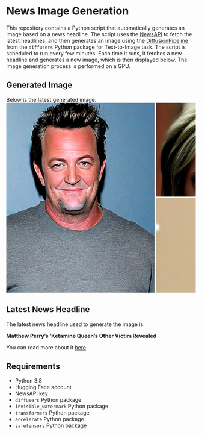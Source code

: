 # News Image Generation
This repository contains a Python script that automatically generates an image based on a news headline. The script uses the [NewsAPI](https://newsapi.org/) to fetch the latest headlines, and then generates an image using the [DiffusionPipeline](https://github.com/huggingface/diffusers) from the `diffusers` Python package for Text-to-Image task.
The script is scheduled to run every few minutes. Each time it runs, it fetches a new headline and generates a new image, which is then displayed below. The image generation process is performed on a GPU.

## Generated Image
Below is the latest generated image:
![Generated Image](image.png)

## Latest News Headline
The latest news headline used to generate the image is:

**Matthew Perry’s ‘Ketamine Queen’s Other Victim Revealed**

You can read more about it [here](https://news.google.com/rss/articles/CBMimwFBVV95cUxQbVNqMGVKZmp6cWlkdlNyMm9fYWRWb1lCS2NmWFRfOXlHOXV3UmtMaXNTT1FRb0p0cFU4bXVIdnRXSWtiaU03Q2FQSEFWdklSUWtjQi1VU3BxWWNGb1hJM3BBdGRJYVh5NUZiR0VNcVVHVG1WMWFqQkNacXFGRzhzdEs4ZVJma2RPVXBVTVVJMk13N251ZDNTbmZ0Zw?oc=5).

## Requirements
- Python 3.8
- Hugging Face account
- NewsAPI key
- `diffusers` Python package
- `invisible_watermark` Python package
- `transformers` Python package
- `accelerate` Python package
- `safetensors` Python package
